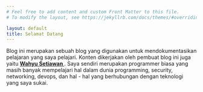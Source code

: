 ```yaml
---
# Feel free to add content and custom Front Matter to this file.
# To modify the layout, see https://jekyllrb.com/docs/themes/#overriding-theme-defaults

layout: default
title: Selamat Datang
---
```


<div>
  Blog ini merupakan sebuah blog yang digunakan untuk mendokumentasikan pelajaran yang saya pelajari. Konten dikerjakan oleh pembuat blog ini juga yaitu <a href="{{ base_url }}/about"><strong> Wahyu Setiawan </strong></a>. Saya sendiri merupakan programmer biasa yang masih banyak mempelajari hal dalam dunia programming, security, networking, devops, dan hal - hal yang berhubungan dengan teknologi yang saya sukai.
</div>
